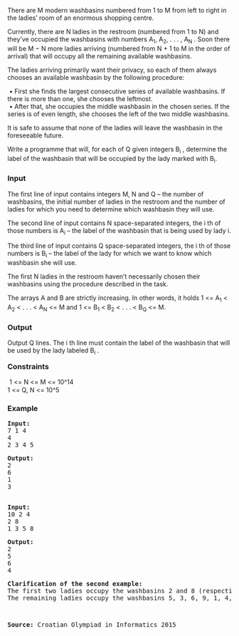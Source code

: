 <p>There are M modern washbasins numbered from 1 to M from left to right in the ladies’ room of an enormous shopping centre.</p>
<p>Currently, there are N ladies in the restroom (numbered from 1 to N) and they’ve occupied the washbasins with numbers A<sub>1</sub>, A<sub>2</sub>, . . . , A<sub>N</sub> . Soon there will be M − N more ladies arriving (numbered from N + 1 to M in the order of arrival) that will occupy all the remaining available washbasins.</p>
<p>The ladies arriving primarily want their privacy, so each of them always chooses an available washbasin by the following procedure:</p>
<p><span style="white-space:pre"> </span>• First she finds the largest consecutive series of available washbasins. If there is more than one, she chooses the leftmost.<br><span style="white-space:pre"> </span>• After that, she occupies the middle washbasin in the chosen series. If the series is of even length, she chooses the left of the two middle washbasins.</p>
<p>It is safe to assume that none of the ladies will leave the washbasin in the foreseeable future.</p>
<p>Write a programme that will, for each of Q given integers B<sub>i</sub> , determine the label of the washbasin that will be occupied by the lady marked with B<sub>i</sub>.</p>
<h3>Input</h3>
<p>The first line of input contains integers M, N and Q – the number of washbasins, the initial number of ladies in the restroom and the number of ladies for which you need to determine which washbasin they will use.</p>
<p>The second line of input contains N space-separated integers, the i th of those numbers is A<sub>i</sub> – the label of the washbasin that is being used by lady i.</p>
<p>The third line of input contains Q space-separated integers, the i th of those numbers is B<sub>i</sub> – the label of the lady for which we want to know which washbasin she will use.</p>
<p>The first N ladies in the restroom haven’t necessarily chosen their washbasins using the procedure described in the task.</p>
<p>The arrays A and B are strictly increasing. In other words, it holds 1 &lt;= A<sub>1</sub> &lt; A<sub>2</sub> &lt; . . . &lt; A<sub>N</sub> &lt;= M and 1 &lt;= B<sub>1</sub> &lt; B<sub>2</sub> &lt; . . . &lt; B<sub>Q</sub> &lt;= M.</p>
<h3>Output</h3>
<p>Output Q lines. The i th line must contain the label of the washbasin that will be used by the lady labeled B<sub>i</sub> .</p>
<p><span style="font-size: 1.17em;"><strong>Constraints</strong></span></p>
<p><span style="font-size: 1.17em;">&nbsp;</span>1 &lt;= N &lt;= M &lt;= 10^14<br>1 &lt;= Q, N &lt;= 10^5</p>
<h3>Example</h3>
<pre><strong>Input:</strong>
7 1 4&nbsp;<br>4&nbsp;<br>2 3 4 5</pre>
<pre><strong>Output:</strong>
2 <br>6 <br>1 <br>3<br><span style="font-weight: bold;"><br></span></pre>
<pre><span style="font-weight: bold;">Input:<br></span>10 2 4&nbsp;<br>2 8 <br>1 3 5 8</pre>
<pre><strong>Output:<br></strong>2<br>5<br>6<br>4</pre>
<pre><strong>Clarification of the second example:</strong> <br>The first two ladies occupy the washbasins 2 and 8 (respectively). <br>The remaining ladies occupy the washbasins 5, 3, 6, 9, 1, 4, 7 and 10, respectively.</pre>
<pre><strong><br></strong></pre>
<pre><strong>Source: </strong>Croatian Olympiad in Informatics 2015 </pre>